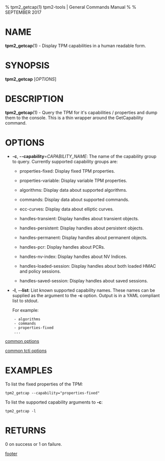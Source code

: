 % tpm2_getcap(1) tpm2-tools | General Commands Manual
%
% SEPTEMBER 2017

# NAME

**tpm2_getcap**(1) - Display TPM capabilities in a human readable form.

# SYNOPSIS

**tpm2_getcap** [*OPTIONS*]

# DESCRIPTION

**tpm2_getcap**(1) - Query the TPM for it's capabilities / properties and
dump them to the console. This is a thin wrapper around the GetCapability
command.

# OPTIONS

  * **-c**, **--capability**=_CAPABILITY\_NAME_:
    The name of the capability group to query.
    Currently supported capability groups are:

    * properties-fixed:
      Display fixed TPM properties.

    * properties-variable:
      Display variable TPM properties.

    * algorithms:
      Display data about supported algorithms.

    * commands:
      Display data about supported commands.

    * ecc-curves:
      Display data about elliptic curves.

    * handles-transient:
      Display handles about transient objects.

    * handles-persistent:
      Display handles about persistent objects.

    * handles-permanent:
      Display handles about permanent objects.

    * handles-pcr:
      Display handles about PCRs.

    * handles-nv-index:
      Display handles about NV Indices.

    * handles-loaded-session:
      Display handles about both loaded HMAC and policy sessions.

    * handles-saved-session:
      Display handles about saved sessions.

  * **-l**, **--list**:
    List known supported capability names. These names can be
    supplied as the argument to the **-c** option. Output is in a
    YAML compliant list to stdout.

    For example:
```
    - algorithms
    - commands
    - properties-fixed
    ...
```

[common options](common/options.md)

[common tcti options](common/tcti.md)

# EXAMPLES

To list the fixed properties of the TPM:

```tpm2_getcap --capability="properties-fixed"```

To list the supported capability arguments to **-c**:

```tpm2_getcap -l```

# RETURNS

0 on success or 1 on failure.

[footer](common/footer.md)
